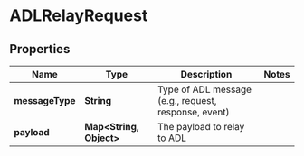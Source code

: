 

# ADLRelayRequest


## Properties

| Name | Type | Description | Notes |
|------------ | ------------- | ------------- | -------------|
|**messageType** | **String** | Type of ADL message (e.g., request, response, event) |  |
|**payload** | **Map&lt;String, Object&gt;** | The payload to relay to ADL |  |



